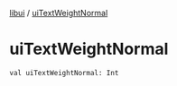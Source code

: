 [libui](index.md) / [uiTextWeightNormal](./ui-text-weight-normal.md)

# uiTextWeightNormal

`val uiTextWeightNormal: Int`
